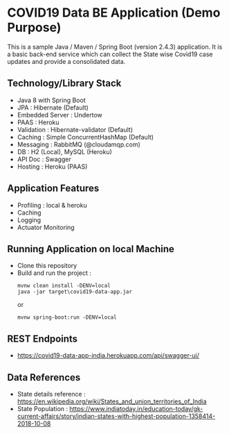 # COVID19 Data BE Application (Demo Purpose)
This is a sample Java / Maven / Spring Boot (version 2.4.3) application. It is a basic back-end service which can collect the State wise Covid19 case updates and provide a consolidated data. 

## Technology/Library Stack
- Java 8 with Spring Boot
- JPA : Hibernate (Default)
- Embedded Server : Undertow
- PAAS : Heroku
- Validation : Hibernate-validator (Default)
- Caching : Simple ConcurrentHashMap (Default)
- Messaging : RabbitMQ (@cloudamqp.com)
- DB : H2 (Local), MySQL (Heroku)
- API Doc : Swagger 
- Hosting : Heroku (PAAS)

## Application Features
- Profiling : local & heroku 
- Caching
- Logging
- Actuator Monitoring

## Running Application on local Machine
- Clone this repository
- Build and run the project : 
	```
	mvnw clean install -DENV=local
	java -jar target\covid19-data-app.jar
	```
	or
	```
	mvnw spring-boot:run -DENV=local
	```

## REST Endpoints
- https://covid19-data-app-india.herokuapp.com/api/swagger-ui/

## Data References
- State details reference : https://en.wikipedia.org/wiki/States_and_union_territories_of_India
- State Population : https://www.indiatoday.in/education-today/gk-current-affairs/story/indian-states-with-highest-population-1358414-2018-10-08


